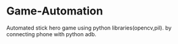 # Game-Automation
Automated stick hero game using python libraries(opencv,pil).
by connecting phone with python adb.
